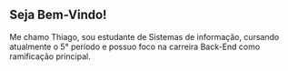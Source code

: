 ## Seja Bem-Vindo!

Me chamo Thiago, sou estudante de Sistemas de informação, cursando atualmente o 5° período e possuo foco na carreira Back-End como ramificação principal.
